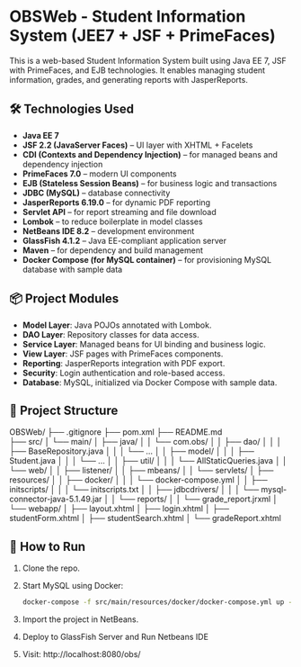 # OBSWeb - Student Information System (JEE7 + JSF + PrimeFaces)

This is a web-based Student Information System built using Java EE 7, JSF with PrimeFaces, and EJB technologies. It enables managing student information, grades, and generating reports with JasperReports.

## 🛠 Technologies Used

- **Java EE 7**
- **JSF 2.2 (JavaServer Faces)** – UI layer with XHTML + Facelets
- **CDI (Contexts and Dependency Injection)** – for managed beans and dependency injection
- **PrimeFaces 7.0** – modern UI components
- **EJB (Stateless Session Beans)** – for business logic and transactions
- **JDBC (MySQL)** – database connectivity
- **JasperReports 6.19.0** – for dynamic PDF reporting
- **Servlet API** – for report streaming and file download
- **Lombok** – to reduce boilerplate in model classes
- **NetBeans IDE 8.2** – development environment
- **GlassFish 4.1.2** – Java EE-compliant application server
- **Maven** – for dependency and build management
- **Docker Compose (for MySQL container)** – for provisioning MySQL database with sample data


## 📦 Project Modules

- **Model Layer**: Java POJOs annotated with Lombok.
- **DAO Layer**: Repository classes for data access.
- **Service Layer**: Managed beans for UI binding and business logic.
- **View Layer**: JSF pages with PrimeFaces components.
- **Reporting**: JasperReports integration with PDF export.
- **Security**: Login authentication and role-based access.
- **Database**: MySQL, initialized via Docker Compose with sample data.

## 📂 Project Structure

OBSWeb/
├── .gitignore
├── pom.xml
├── README.md              
├── src/
│   └── main/
│       ├── java/
│       │   └── com.obs/
│       │       ├── dao/
│       │       │   ├── BaseRepository.java
│       │       │   └── ...
│       │       ├── model/
│       │       │   ├── Student.java
│       │       │   └── ...
│       │       ├── util/
│       │       │   └── AllStaticQueries.java
│       │       └── web/
│       │           ├── listener/
│       │           ├── mbeans/
│       │           └── servlets/
│       ├── resources/
│       │   ├── docker/
│       │   │   └── docker-compose.yml
│       │   ├── initscripts/
│       │   │   └── initscripts.txt
│       │   ├── jdbcdrivers/
│       │   │   └── mysql-connector-java-5.1.49.jar
│       │   └── reports/
│       │       └── grade_report.jrxml
│       └── webapp/
│           ├── layout.xhtml
│           ├── login.xhtml
│           ├── studentForm.xhtml
│           ├── studentSearch.xhtml
│           └── gradeReport.xhtml

## 🚀 How to Run

1. Clone the repo.
2. Start MySQL using Docker:  
   ```bash
   docker-compose -f src/main/resources/docker/docker-compose.yml up -d
   
3. Import the project in NetBeans.

4. Deploy to GlassFish Server and Run Netbeans IDE

5. Visit: http://localhost:8080/obs/
